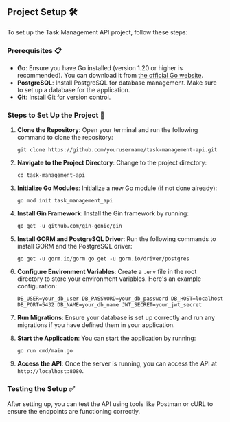 ## Project Setup 🛠️

To set up the Task Management API project, follow these steps:

### Prerequisites 📋

-   **Go**: Ensure you have Go installed (version 1.20 or higher is recommended). You can download it from [the official Go website](https://golang.org/dl/).
-   **PostgreSQL**: Install PostgreSQL for database management. Make sure to set up a database for the application.
-   **Git**: Install Git for version control.

### Steps to Set Up the Project 🚀

1.  **Clone the Repository**: Open your terminal and run the following command to clone the repository:
    

    
    `git clone https://github.com/yourusername/task-management-api.git` 
    
2.  **Navigate to the Project Directory**: Change to the project directory:
    

    
    `cd task-management-api` 
    
3.  **Initialize Go Modules**: Initialize a new Go module (if not done already):
    

    `go mod init task_management_api` 
    
4.  **Install Gin Framework**: Install the Gin framework by running:

    `go get -u github.com/gin-gonic/gin` 
    
5.  **Install GORM and PostgreSQL Driver**: Run the following commands to install GORM and the PostgreSQL driver:

    `go get -u gorm.io/gorm
    go get -u gorm.io/driver/postgres` 
    
6.  **Configure Environment Variables**: Create a `.env` file in the root directory to store your environment variables. Here's an example configuration:
    

    `DB_USER=your_db_user
    DB_PASSWORD=your_db_password
    DB_HOST=localhost
    DB_PORT=5432
    DB_NAME=your_db_name
    JWT_SECRET=your_jwt_secret` 
    
7.  **Run Migrations**: Ensure your database is set up correctly and run any migrations if you have defined them in your application.
    
8.  **Start the Application**: You can start the application by running:
    

    `go run cmd/main.go` 
    
9.  **Access the API**: Once the server is running, you can access the API at `http://localhost:8080`.
    

### Testing the Setup ✅

After setting up, you can test the API using tools like Postman or cURL to ensure the endpoints are functioning correctly.